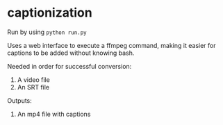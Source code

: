 # captionization

Run by using `python run.py`

Uses a web interface to execute a ffmpeg command, making it easier for captions to be added without knowing bash.

Needed in order for successful conversion: 

<ol>
  <li>A video file</li>
  <li>An SRT file</li>
</ol>

Outputs: 

<ol>
  <li>An mp4 file with captions</li>
</ol>

